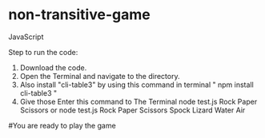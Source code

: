 # non-transitive-game
JavaScript

Step to run the code: 
1. Download the code.
2. Open the Terminal and navigate to the directory.
3. Also install "cli-table3" by using this command in terminal " npm install cli-table3 "
4. Give those Enter this command to The Terminal 
       node test.js Rock Paper Scissors
                   or
       node test.js Rock Paper Scissors Spock Lizard Water Air

#You are ready to play the game

